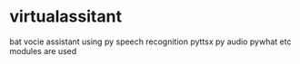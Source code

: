 # virtualassitant
bat vocie assistant using py 
speech recognition pyttsx py audio pywhat etc modules are used
